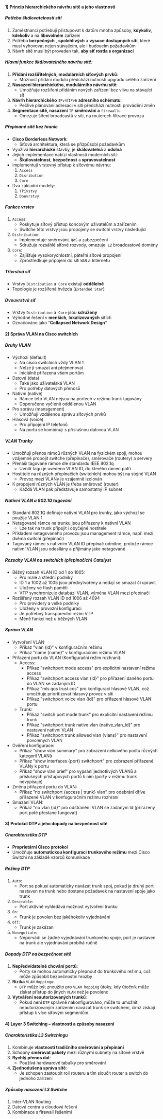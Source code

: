 #### 1) Princip hierarchického návrhu sítě a jeho vlastnosti
##### Potřeba škálovatelnosti sítí
1) Zaměstnanci potřebují přistupovat k datům mnoha způsoby, **kdykoliv**, **kdekoliv** a na **libovolném** zařízení
2) Potřeba **bezpečných** , **spolehlivých** a **vysoce dostupných sítí**, které musí vyhovovat nejen stávajícím, ale i budoucím požadavkům
3) Návrh sítě musí být proveden tak, **aby síť rostla s organizací**
##### Hlavní funkce škálovatelného návrhu sítě:
1) **Přidání rozšiřitelných, modulárních síťových prvků**:
	- Možnost přidání modulu předchází nutnosti upgradu celého zařízení
2) **Nasazení hierarchického, modulárního návrhu sítě**:
	- Umožňuje rozšíření přidáním nových zařízení bez vlivu na stávající síť
3) **Návrh hierarchického** `IPv4`/`IPv6` **adresního schématu**:
	- Pečlivé plánování adresaci v síti předchází nutnosti provádění změn
4) **Segmentace sítě, nasazení** `IP` **směrování a** `firewallu`
	- Omezuje šíření broadcastů v síti, na routerech filtrace provozu
##### Přepínané sítě bez hranic
- **Cisco Borderless Network**:
	- Síťová architektura, která se přizpůsobí požadavkům
- Využívá **hierarchické** stavby, je **škálovatelná** a **odolná**
- Jejich implementace nabízí vlastnosti moderních sítí:
	- **Škálovatelnost**, **bezpečnost** a **spravovatelnost**
- Implementují vrstevný přístup k síťovému návrhu:
	1) `Access`
	2) `Disribution`
	3) `Core`
- Dva základní modely:
	1) `Třívstvý`
	2) `Douvrstvý`
##### Funkce vrstev
1) `Access`:
	- Poskytuje síťový přístup koncovým uživatelům a zařízením
	- Switche této vrstvy jsou propojeny se switchi vrstvy následující
2) `Distribution`:
	- Implementuje směrování, `QoS` a zabezpečení
	- Sdružuje rozsáhlé síťové rozvody, omezuje` L2` broadcastové domény
3) `Core`:
	- Zajišťuje vysokorychlostní, páteřní síťové propojení
	- Zprostředkuje připojení do sítí `WAN` a Internetu
##### Třívrstvá síť
- Vrstvy `Distribution` a` Core` existují **oddělelně**
- Topologie je rozšířená hvězda (`Extended Star`)
##### Dvouvrstvá síť
- Vrstvy `Distribution` a` Core` jsou **sdruženy**
- Výhodné řešení v **menších**, **lokalizovaných** sítích
- Označováno jako "**Collapsed Network Design**"
#### 2) Správa VLAN na Cisco switchích
##### Druhy VLAN
- Výchozí (default)
	- Na cisco switchích vždy VLAN 1
	- Nelze ji smazat ani přejmenovat
	- Iniciálně přiřazena všem portům
- Datová (data)
	- Také jako uživatelská VLAN
	- Pro potřeby datových přenosů
- Nativní (native)
	- Rámce této VLAN nejsou na portech v režimu trunk tagovány
	- Doporučeno vyčlenit oddělenou VLAN
- Pro správu (management)
	- Umožňují vzdálenou správu síťových prvků
- Hlasová (voice)
	- Pro připojení IP telefonů
	- Na portu se kombinují s příslušnou datovou VLAN
##### VLAN Trunky
- Umožňují přenos rámců různých VLAN na fyzickém spoji, mohou vzájemně propojit switche (přepínače), směrovače (routery) a servery
- Přenáší tagované rámce dle standardu IEEE 802.1q
	- Uvnitř tagu je uvedeno VLAN ID, do kterého rámec patří
- Hostitelé na různých přepínačích (switchích) mohou být na stejné VLAN
	- Provoz mezi VLANy je vzájemně izolován
- K propojení různých VLAN je třeba směrovač (router)
	- Každá VLAN pak představuje samostatný IP subnet
##### Nativní VLAN a 802.1Q tagování
- Standard 802.1Q definuje nativní VLAN pro trunky, jako výchozí se použije VLAN 1
- Netagované rámce na trunku jsou přiřazeny k nativní VLAN
	- Lze tak na trunk připojit i obyčejné hostitele
- Příkladem netagovaného provozu jsou management rámce, např. mezi dvěma switchi (přepínači)
- Tagovaný rámec s nativním VLAN ID přepínač odmítne, protože rámce nativní VLAN jsou odesílány a přijímány jako netagované
##### Rozsahy VLAN na switchích (přepínačích) Catalyst
- Běžný rozsah VLAN ID od 1 do 1005:
	- Pro malé a střední podniky
	- ID 1 a 1002 až 1005 jsou předvytvořeny a nedají se smazat či upravit
	- Uloženy ve flash paměti
	- VTP synchronizuje databázi VLAN, výměna VLAN mezi přepínači
- Rozšířený rozsah VLAN ID od 1006 až 4094
	- Pro providery a velké podniky
	- Uloženy v provozní konfiguraci
	- Je potřebný transparentní režim VTP
	- Méně funkcí než u běžných VLAN
##### Správa VLAN
- Vytvoření VLAN:
	- Příkaz "vlan {id}" v konfiguračním režimu
	- Příkaz "name {name}" v konfiguračním režimu VLAN
- Přiřazení portu do VLAN (Konfigurační režim rozhraní):
	- Access:
		- Příkaz "switchport mode access" pro explicitní nastavení režimu access 
		- Příkaz "switchport access vlan {id}" pro přiřazení daného portu do VLAN se zadaným ID 
		- Příkaz "mls qos trust cos" pro konfiguraci hlasové VLAN, což umožňuje prioritizovat hlasový provoz v síti
		- Příkaz "switchport voice vlan {id}" pro přiřazení hlasové VLAN portu
	- Trunk:
		- Příkaz "switch port mode trunk" pro explicitní nastavení režimu trunk
		- Příkaz "switchport trunk native vlan {native_vlan_id}" pro nastavení nativní VLAN
		- Příkaz "switchport trunk allowed vlan {vlans}" pro nastavení povolených VLAN
- Ověření konfigurace:
	- Příkaz "show vlan summary" pro zobrazení celkového počtu různých kategorií VLANů
	- Příkaz "show interfaces {port} switchport" pro zobrazení přiřazené VLANy k portu
	- Příkaz "show vlan brief" pro vypsání jednotlivých VLANů a příslušných přístupových portů k nim (porty v režimu trunk nevypisuje)
- Změna přiřazení portu do VLAN:
	- Příkaz "no switchport {access | trunk} vlan" pro odebrání dříve přiřazené VLAN v konfuguračním režimu rozhraní
- Smazání VLAN:
	- Příkaz "no vlan {id}" pro odstranění VLAN se zadaným Id (přiřazený port poté přestane fungovat)
#### 3) Protokol DTP a jeho dopady na bezpečnost sítě
##### Charakteristika DTP
- **Proprietární Cisco protokol**
- Umožňuje **automatickou konfiguraci trunkového režimu** mezi Cisco Switchi na základě vzorců komunikace
##### Režimy DTP
1) `Auto`:
	- Port se pokusí automaticky navázat trunk spoj, pokud je druhý port nastaven na trunk nebo dostane požadavek na nastavení spoje jako trunk
2) `Desirable`:
	- Port aktivně vyhledává možnost vytvoření trunku
3) `On`:
	- Trunk je povolen bez jakéhokoliv vyjednávání
4) `Off`:
	- Trunk je zakázan
5) `Nonegotiate`:
	- Neporvádí se žádné vyjednávání trunkového spoje, port je nastaven na trunk ale vyjednávání probíhá ručně
##### Dopady DTP na bezpečnost sítě
1) **Nepředvídatelné chování portů**:
	- Porty se mohou automaticky přepnout do trunkového režimu, což může způsobit bezpečnostní hrozby
2) **Rizika** `VLAN` `Hoppingu`:
	- `DTP` může být zneužito pro `VLAN hopping` útoky, kdy útočník může získat přístup do jiných `VLAN` než je povoleno
3) **Vytváření neautorizovaných trunků**:
	- Pokud není `DTP` správně nakonfigurováno, může to umožnit neautorizovaným zařízením navázat trunk se switchem, čímž získají přístup k více síťovým segmentům
#### 4) Layer 3 Switching – vlastnosti a způsoby nasazení
##### Charakteristika L3 Switchingu
1) Kombinuje **vlastnosti tradičního směrování a přepínání**
2) Schopný **směrovat pakety** mezi různými subnety na síťové vrstvě
3) **Rychlý přenos dat**:
	- Používá hardwarové tabulky pro směrování
4) **Zjednodušená správa sítě**:
	- Je schopen zastoupit roli routeru a tím sloučit router a switch do jednoho zařízení
##### Způsoby nasazení L3 Switche
1) Inter-VLAN Routing
2) Datová centra a cloudová řešení
3) Kombinace s firewall řešeními